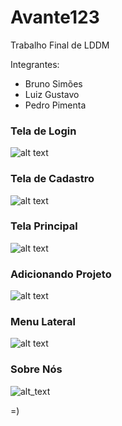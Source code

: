 # Avante123

Trabalho Final de LDDM

Integrantes:
- Bruno Simões
- Luiz Gustavo
- Pedro Pimenta

### Tela de Login
![alt text](screenshots/Screenshot_20170613-084808.png)

### Tela de Cadastro
![alt text](screenshots/Screenshot_20170613-084813.png)

### Tela Principal
![alt text](screenshots/Screenshot_20170613-084839.png)

### Adicionando Projeto
![alt text](screenshots/Screenshot_20170613-084846.png)

### Menu Lateral
![alt text](screenshots/Screenshot_20170613-084853.png)

### Sobre Nós
![alt_text](screenshots/Screenshot_20170613-084943.png)

=)
